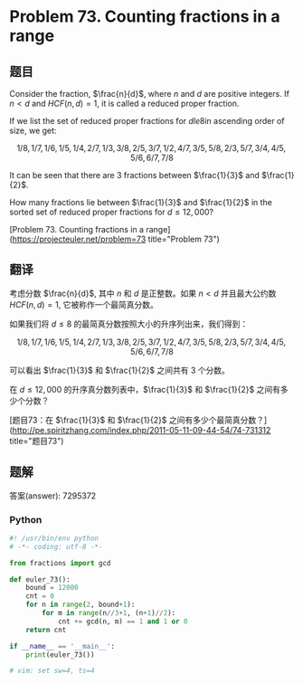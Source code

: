 Problem 73. Counting fractions in a range
========================================

## 题目

Consider the fraction, $\frac{n}{d}$, where $n$ and $d$ are positive integers. If $n < d$ and $HCF(n,d)=1$, it is called a reduced proper fraction.

If we list the set of reduced proper fractions for $d le 8$in ascending order of size, we get:

$$1/8, 1/7, 1/6, 1/5, 1/4, 2/7, 1/3, 3/8, 2/5, 3/7, 1/2, 4/7, 3/5, 5/8, 2/3, 5/7, 3/4, 4/5, 5/6, 6/7, 7/8$$

It can be seen that there are $3$ fractions between $\frac{1}{3}$ and $\frac{1}{2}$.

How many fractions lie between $\frac{1}{3}$ and $\frac{1}{2}$ in the sorted set of reduced proper fractions for $d \le 12,000$?

[Problem 73. Counting fractions in a range](https://projecteuler.net/problem=73 title="Problem 73")

## 翻译

考虑分数 $\frac{n}{d}$, 其中 $n$ 和 $d$ 是正整数。如果 $n < d$ 并且最大公约数 $HCF(n,d)=1$, 它被称作一个最简真分数。

如果我们将 $d \le 8$ 的最简真分数按照大小的升序列出来，我们得到：

$$1/8, 1/7, 1/6, 1/5, 1/4, 2/7, 1/3, 3/8, 2/5, 3/7, 1/2, 4/7, 3/5, 5/8, 2/3, 5/7, 3/4, 4/5, 5/6, 6/7, 7/8$$

可以看出 $\frac{1}{3}$ 和 $\frac{1}{2}$ 之间共有 $3$ 个分数。

在 $d \le 12,000$ 的升序真分数列表中，$\frac{1}{3}$ 和 $\frac{1}{2}$ 之间有多少个分数？

[题目73：在 $\frac{1}{3}$ 和 $\frac{1}{2}$ 之间有多少个最简真分数？](http://pe.spiritzhang.com/index.php/2011-05-11-09-44-54/74-731312 title="题目73")

## 题解

答案(answer): 7295372

### Python

~~~python
#! /usr/bin/env python
# -*- coding: utf-8 -*-

from fractions import gcd

def euler_73():
    bound = 12000
    cnt = 0
    for n in range(2, bound+1):
        for m in range(n//3+1, (n+1)//2):
            cnt += gcd(n, m) == 1 and 1 or 0
    return cnt

if __name__ == '__main__':
    print(euler_73())

# vim: set sw=4, ts=4
~~~
